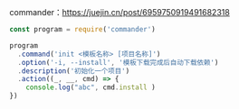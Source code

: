 commander：https://juejin.cn/post/6959750919491682318

```js
const program = require('commander')

program
  .command('init <模板名称> [项目名称]')
  .option('-i, --install', '模板下载完成后自动下载依赖')
  .description('初始化一个项目')
  .action((_, __, cmd) => {
    console.log("abc", cmd.install )
})
```


